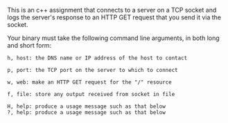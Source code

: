 This is an c++ assignment that connects to a server on a TCP socket and logs the server's response to an HTTP GET request that you send it via the socket.

Your binary must take the following command line arguments, in both long and short form:

    h, host: the DNS name or IP address of the host to contact

    p, port: the TCP port on the server to which to connect

    w, web: make an HTTP GET request for the "/" resource

    f, file: store any output received from socket in file

    H, help: produce a usage message such as that below
    ?, help: produce a usage message such as that below


